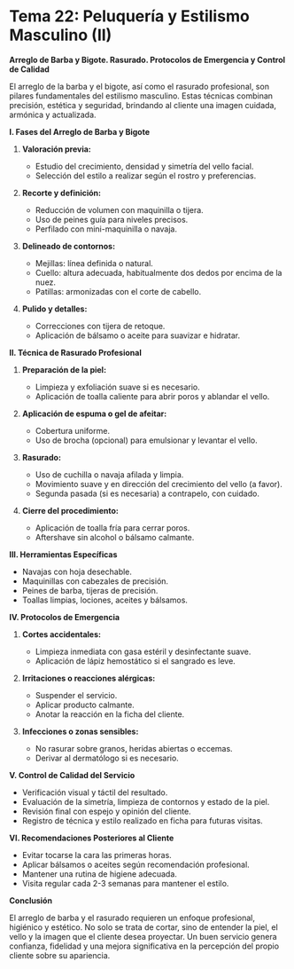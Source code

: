 # Tema 22: Peluquería y Estilismo Masculino (II)

**Arreglo de Barba y Bigote. Rasurado. Protocolos de Emergencia y Control de Calidad**

El arreglo de la barba y el bigote, así como el rasurado profesional, son pilares fundamentales del estilismo masculino. Estas técnicas combinan precisión, estética y seguridad, brindando al cliente una imagen cuidada, armónica y actualizada.

**I. Fases del Arreglo de Barba y Bigote**

1. **Valoración previa:**
   - Estudio del crecimiento, densidad y simetría del vello facial.
   - Selección del estilo a realizar según el rostro y preferencias.

2. **Recorte y definición:**
   - Reducción de volumen con maquinilla o tijera.
   - Uso de peines guía para niveles precisos.
   - Perfilado con mini-maquinilla o navaja.

3. **Delineado de contornos:**
   - Mejillas: línea definida o natural.
   - Cuello: altura adecuada, habitualmente dos dedos por encima de la nuez.
   - Patillas: armonizadas con el corte de cabello.

4. **Pulido y detalles:**
   - Correcciones con tijera de retoque.
   - Aplicación de bálsamo o aceite para suavizar e hidratar.

**II. Técnica de Rasurado Profesional**

1. **Preparación de la piel:**
   - Limpieza y exfoliación suave si es necesario.
   - Aplicación de toalla caliente para abrir poros y ablandar el vello.

2. **Aplicación de espuma o gel de afeitar:**
   - Cobertura uniforme.
   - Uso de brocha (opcional) para emulsionar y levantar el vello.

3. **Rasurado:**
   - Uso de cuchilla o navaja afilada y limpia.
   - Movimiento suave y en dirección del crecimiento del vello (a favor).
   - Segunda pasada (si es necesaria) a contrapelo, con cuidado.

4. **Cierre del procedimiento:**
   - Aplicación de toalla fría para cerrar poros.
   - Aftershave sin alcohol o bálsamo calmante.

**III. Herramientas Específicas**

- Navajas con hoja desechable.
- Maquinillas con cabezales de precisión.
- Peines de barba, tijeras de precisión.
- Toallas limpias, lociones, aceites y bálsamos.

**IV. Protocolos de Emergencia**

1. **Cortes accidentales:**
   - Limpieza inmediata con gasa estéril y desinfectante suave.
   - Aplicación de lápiz hemostático si el sangrado es leve.

2. **Irritaciones o reacciones alérgicas:**
   - Suspender el servicio.
   - Aplicar producto calmante.
   - Anotar la reacción en la ficha del cliente.

3. **Infecciones o zonas sensibles:**
   - No rasurar sobre granos, heridas abiertas o eccemas.
   - Derivar al dermatólogo si es necesario.

**V. Control de Calidad del Servicio**

- Verificación visual y táctil del resultado.
- Evaluación de la simetría, limpieza de contornos y estado de la piel.
- Revisión final con espejo y opinión del cliente.
- Registro de técnica y estilo realizado en ficha para futuras visitas.

**VI. Recomendaciones Posteriores al Cliente**

- Evitar tocarse la cara las primeras horas.
- Aplicar bálsamos o aceites según recomendación profesional.
- Mantener una rutina de higiene adecuada.
- Visita regular cada 2-3 semanas para mantener el estilo.

**Conclusión**

El arreglo de barba y el rasurado requieren un enfoque profesional, higiénico y estético. No solo se trata de cortar, sino de entender la piel, el vello y la imagen que el cliente desea proyectar. Un buen servicio genera confianza, fidelidad y una mejora significativa en la percepción del propio cliente sobre su apariencia.
